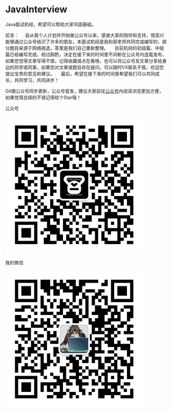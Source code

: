 # JavaInterview
Java面试机经，希望可以帮助大家巩固基础。

前言：
    自从我个人计划并开始做公众号以来，感谢大家的陪伴和支持，很高兴能够通过公众号结识了许多的朋友，本面试机经是我和郭老师共同完成编写的，部分题目来源于网络挑选，答案是我们自己重新整理。
    目前机经的初级篇、中级篇已经编写完成，经过斟酌，决定在接下来的时间里不间断在公众号内连载发布，如果您觉得文章写得不错，记得收藏或点在看哦，也可以将公众号及文章分享给身边的同学或同事，如果您对文章或题目存在疑问，可以随时VX联系于我，欢迎您提出宝贵的意见和建议。
    最后，希望在接下来的时间里希望我们可以共同成长，共同学习，共同进步！

Git跟公众号同步更新，公众号首发，建议大家前往[公众号](#11)内阅读浏览更加方便，如果觉得总结的不错记得给个Star哦！

公众号

![微信公众号](https://raw.githubusercontent.com/1419459573/ImgStorage/master/commonality/%E5%9B%BE%E7%89%871.png?token=AJPK7MQTNRIA6KMV3JOM4ZC52YU4U)


我的微信

![个人微信](https://raw.githubusercontent.com/1419459573/ImgStorage/master/commonality/%E5%9B%BE%E7%89%872.png?token=AJPK7MQWMGXY6XIG4UCMPM252YVDI)
